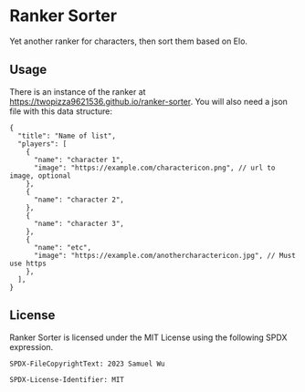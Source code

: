# Ranker Sorter

Yet another ranker for characters, then sort them based on Elo.

## Usage

There is an instance of the ranker at
<https://twopizza9621536.github.io/ranker-sorter>. You will also need a json
file with this data structure:

```jsonc
{
  "title": "Name of list",
  "players": [
    {
      "name": "character 1",
      "image": "https://example.com/charactericon.png", // url to image, optional
    },
    {
      "name": "character 2",
    },
    {
      "name": "character 3",
    },
    {
      "name": "etc",
      "image": "https://example.com/anothercharactericon.jpg", // Must use https
    },
  ],
}
```

## License

Ranker Sorter is licensed under the MIT License using the following SPDX
expression.

```text
SPDX-FileCopyrightText: 2023 Samuel Wu

SPDX-License-Identifier: MIT
```
